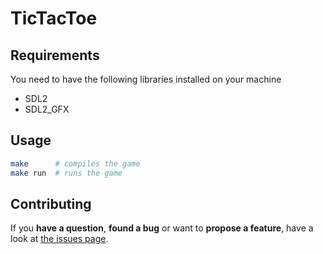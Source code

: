 # TicTacToe

## Requirements

You need to have the following libraries installed on your machine

* SDL2
* SDL2_GFX

## Usage

```bash
make      # compiles the game
make run  # runs the game
```

## Contributing

If you **have a question**, **found a bug** or want to **propose a feature**, have a look at [the issues page](https://github.com/pepebecker/tictactoe/issues).
